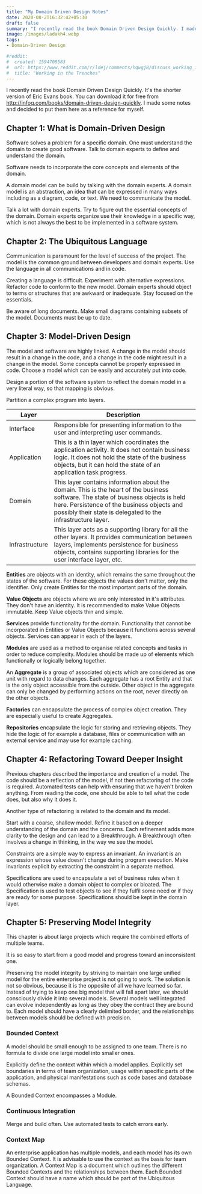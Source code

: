 ```yaml
---
title: "My Domain Driven Design Notes"
date: 2020-08-2T16:32:42+05:30
draft: false
summary: "I recently read the book Domain Driven Design Quickly. I made some notes and decided to put them here as a reference for myself."
image: /images/ladakh4.webp
tags:
- Domain-Driven Design 

#reddit:
#  created: 1594708583 
#  url: https://www.reddit.com/r/ldej/comments/hqwgj8/discuss_working_in_the_trenches/
#  title: "Working in the Trenches"
---
```


I recently read the book Domain Driven Design Quickly. It's the shorter version of Eric Evans book. You can download it for free from http://infoq.com/books/domain-driven-design-quickly. I made some notes and decided to put them here as a reference for myself.

## Chapter 1: What is Domain-Driven Design

Software solves a problem for a specific domain. One must understand the domain to create good software. Talk to domain experts to define and understand the domain.

Software needs to incorporate the core concepts and elements of the domain.

A domain model can be build by talking with the domain experts. A domain model is an abstraction, an idea that can be expressed in many ways including as a diagram, code, or text. We need to communicate the model.

Talk a lot with domain experts. Try to figure out the essential concepts of the domain. Domain experts organize use their knowledge in a specific way, which is not always the best to be implemented in a software system.

## Chapter 2: The Ubiquitous Language

Communication is paramount for the level of success of the project. The model is the common ground between developers and domain experts. Use the language in all communications and in code.

Creating a language is difficult. Experiment with alternative expressions. Refactor code to conform to the new model. Domain experts should object to terms or structures that are awkward or inadequate. Stay focused on the essentials.

Be aware of long documents. Make small diagrams containing subsets of the model. Documents must be up to date.

## Chapter 3: Model-Driven Design

The model and software are highly linked. A change in the model should result in a change in the code, and a change in the code might result in a change in the model. Some concepts cannot be properly expressed in code. Choose a model which can be easily and accurately put into code.

Design a portion of the software system to reflect the domain model in a very literal way, so that mapping is obvious.

Partition a complex program into layers.

| Layer          | Description                                                  |
| -------------- | ------------------------------------------------------------ |
| Interface      | Responsible for presenting information to the user and interpreting user commands. |
| Application    | This is a thin layer which coordinates the application activity. It does not contain business logic. It does not hold the state of the business objects, but it can hold the state of an application task progress. |
| Domain         | This layer contains information about the domain. This is the heart of the business software. The state of business objects is held here. Persistence of the business objects and possibly their state is delegated to the infrastructure layer. |
| Infrastructure | This layer acts as a supporting library for all the other layers. It provides communication between layers, implements persistence for business objects, contains supporting libraries for the user interface layer, etc. |

**Entities** are objects with an identity, which remains the same throughout the states of the software. For these objects the values don't matter, only the identifier. Only create Entities for the most important parts of the domain.

**Value Objects** are objects where we are only interested in it's attributes. They don't have an identity. It is recommended to make Value Objects immutable. Keep Value objects thin and simple.

**Services** provide functionality for the domain. Functionality that cannot be incorporated in Entities or Value Objects because it functions across several objects. Services can appear in each of the layers.

**Modules** are used as a method to organise related concepts and tasks in order to reduce complexity. Modules should be made up of elements which functionally or logically belong together.

An **Aggregate** is a group of associated objects which are considered as one unit with regard to data changes. Each aggregate has a root Entity and that is the only object accessible from the outside. Other object in the aggregate can only be changed by performing actions on the root, never directly on the other objects.

**Factories** can encapsulate the process of complex object creation. They are especially useful to create Aggregates.

**Repositories** encapsulate the logic for storing and retrieving objects. They hide the logic of for example a database, files or communication with an external service and may use for example caching.

## Chapter 4: Refactoring Toward Deeper Insight

Previous chapters described the importance and creation of a model. The code should be a reflection of the model, if not then refactoring of the code is required. Automated tests can help with ensuring that we haven't broken anything. From reading the code, one should be able to tell what the code does, but also why it does it.

Another type of refactoring is related to the domain and its model. 

Start with a coarse, shallow model. Refine it based on a deeper understanding of the domain and the concerns. Each refinement adds more clarity to the design and can lead to a Breakthrough. A Breakthrough often involves a change in thinking, in the way we see the model.

Constraints are a simple way to express an invariant. An invariant is an expression whose value doesn't change during program execution. Make invariants explicit by extracting the constraint in a separate method.

Specifications are used to encapsulate a set of business rules when it would otherwise make a domain object to complex or bloated. The Specification is used to test objects to see if they fulfil some need or if they are ready for some purpose. Specifications should be kept in the domain layer.

## Chapter 5: Preserving Model Integrity

This chapter is about large projects which require the combined efforts of multiple teams. 

It is so easy to start from a good model and progress toward an inconsistent one. 

Preserving the model integrity by striving to maintain one large unified model for the entire enterprise project is not going to work. The solution is not so obvious, because it is the opposite of all we have learned so far. Instead of trying to keep one big model that will fall apart later, we should consciously divide it into several models. Several models well integrated can evolve independently as long as they obey the contract they are bound to. Each model should have a clearly delimited border, and the relationships between models should be defined with precision.

### Bounded Context

A model should be small enough to be assigned to one team. There is no formula to divide one large model into smaller ones.

Explicitly define the context within which a model applies. Explicitly set boundaries in terms of team organization, usage within specific parts of the application, and physical manifestations such as code bases and database schemas.

A Bounded Context encompasses a Module.

### Continuous Integration

Merge and build often. Use automated tests to catch errors early.

### Context Map

An enterprise application has multiple models, and each model has its own Bounded Context. It is advisable to use the context as the basis for team organization. A Context Map is a document which outlines the different Bounded Contexts and the relationships between them. Each Bounded Context should have a name which should be part of the Ubiquitous Language.
